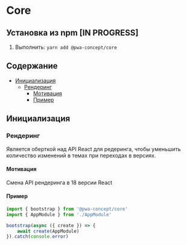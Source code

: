 # Core

## Установка из npm [IN PROGRESS]

1. Выполнить: `yarn add @pwa-concept/core`

## Содержание

- [Инициализация](#init)
    - [Рендеринг](#init_render)
        - [Мотивация](#init_render_motivation)
        - [Пример](#init_render_example)

## Инициализация <a name="init"></a>

### Рендеринг <a name="init_render"></a>

Является оберткой над API React для редеринга, чтобы уменьшить количество изменений в темах при переходах в версиях.

#### Мотивация <a name="init_render_motivation"></a>

Смена API рендеринга в 18 версии React

#### Пример <a name="init_render_example"></a>

```ts
import { bootstrap } from '@pwa-concept/core'
import { AppModule } from './AppModule'

bootstrap(async ({ create }) => {
    await create(AppModule)
}).catch(console.error)
```